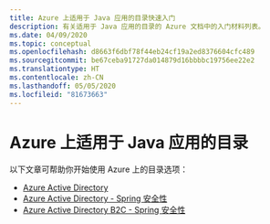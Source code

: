 ```yaml
---
title: Azure 上适用于 Java 应用的目录快速入门
description: 有关适用于 Java 应用的目录的 Azure 文档中的入门材料列表。
ms.date: 04/09/2020
ms.topic: conceptual
ms.openlocfilehash: d8663f6dbf78f44eb24cf19a2ed8376604cfc489
ms.sourcegitcommit: be67ceba91727da014879d16bbbbc19756ee22e2
ms.translationtype: HT
ms.contentlocale: zh-CN
ms.lasthandoff: 05/05/2020
ms.locfileid: "81673663"
---
```

# <a name="directories-for-java-apps-on-azure"></a>Azure 上适用于 Java 应用的目录

以下文章可帮助你开始使用 Azure 上的目录选项：

- [Azure Active Directory](/azure/active-directory/develop/quickstart-v2-java-webapp)
- [Azure Active Directory - Spring 安全性](/azure/developer/java/spring-framework/configure-spring-boot-starter-java-app-with-azure-active-directory)
- [Azure Active Directory B2C - Spring 安全性](/azure/developer/java/spring-framework/configure-spring-boot-starter-java-app-with-azure-active-directory-b2c-oidc)

